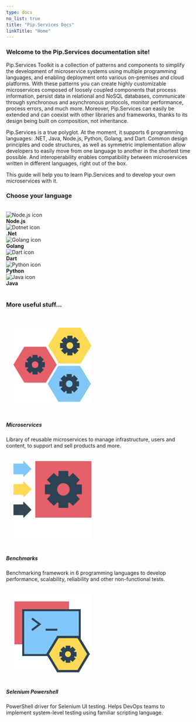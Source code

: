 ```yaml
---
type: docs
no_list: true
title: "Pip.Services Docs"
linkTitle: "Home"
---
```


<!-- <script>
  
  // redirect to current language main page
  try{
    let currentLangugeUri = localStorage['dropdownState'].toLowerCase().replace('.', '/').split('/');
    currentLangugeUri = currentLangugeUri.filter(word => word.length > 2)[0]
    window.location.href += currentLangugeUri;
  } catch {
    window.location.href += 'node';
  }
  
</script> -->

### Welcome to the Pip.Services documentation site!

Pip.Services Toolkit is a collection of patterns and components to simplify the development of microservice systems using multiple programming languages, and enabling deployment onto various on-premises and cloud platforms. With these patterns you can create highly customizable microservices composed of loosely coupled components that process information, persist data in relational and NoSQL databases, communicate through synchronous and asynchronous protocols, monitor performance, process errors, and much more. Moreover, Pip.Services can easily be extended and can coexist with other libraries and frameworks, thanks to its design being built on composition, not inheritance.

Pip.Services is a true polyglot. At the moment, it supports 6 programming languages: .NET, Java, Node.js, Python, Golang, and Dart. Common design principles and code structures, as well as symmetric implementation allow developers to easily move from one language to another in the shortest time possible. And interoperability enables compatibility between microservices written in different languages, right out of the box.

This guide will help you to learn Pip.Services and to develop your own microservices with it.

### Choose your language

<br>

<div class="row">
  <div class="col-6 col-md-12 d-flex pb-md-4 justify-content-center">
    <div class="card-deck lang-cards">
      <div class="card">
        <div class="card-body text-center">
          <img class="card-img-top" src="/images/langs/nodejs-icon.png" alt="Node.js icon">
          <a href="../node" class="stretched-link"></a>
        </div>
        <div class="card-footer text-center">
            <b>Node.js</b>
        </div>
      </div>
      <div class="card">
        <div class="card-body text-center">
          <img class="card-img-top" src="/images/langs/dotnet-icon.png" alt="Dotnet icon">
          <a href="../net" class="stretched-link"></a>
        </div>
        <div class="card-footer text-center">
            <b>.Net</b>
        </div>
      </div>
      <div class="card">
        <div class="card-body text-center">
          <img class="card-img-top" src="/images/langs/golang-icon.png" alt="Golang icon">
          <a href="../golang" class="stretched-link"></a>
        </div>
        <div class="card-footer text-center">
            <b>Golang</b>
        </div>
      </div>
    </div>
  </div>
  
  <div class="col-6 col-md-12 d-flex justify-content-center">
    <div class="card-deck lang-cards">
      <div class="card">
        <div class="card-body text-center">
          <img class="card-img-top" src="/images/langs/dart-icon.png" alt="Dart icon">
          <a href="../dart" class="stretched-link"></a>
        </div>
        <div class="card-footer text-center">
            <b>Dart</b>
        </div>
      </div>
      <div class="card">
        <div class="card-body text-center">
          <img class="card-img-top" src="/images/langs/python-icon.png" alt="Python icon">
          <a href="../python" class="stretched-link"></a>
        </div>
        <div class="card-footer text-center">
            <b>Python</b>
        </div>
      </div>
      <div class="card">
        <div class="card-body text-center">
          <img class="card-img-top" src="/images/langs/java-icon.png" alt="Java icon">
          <a href="../java" class="stretched-link"></a>
        </div>
        <div class="card-footer text-center">
            <b>Java</b>
        </div>
      </div>
    </div>
  </div>
</div>


<div class="more-useful-banner">

  <br>

  ### More useful stuff...

  <br>

  <div class="card-deck card-group">
    <div class="card">
      <img class="card-img-top w-50" style="padding: 1.25rem" src="/images/icons/microservice_gears.svg" alt="microservices">
      <div class="card-body">
        <h5 class="card-title"><b>Microservices</b></h5>
        <p class="card-text">Library of reusable microservices to manage infrastructure, users and content, to support and sell   products and more.</p>
        <a href="microservices" class="stretched-link"></a>
      </div>
    </div>
    <div class="card">
      <img class="card-img-top w-50" style="padding: 1.25rem" src="/images/icons/benchmark_icon.svg" alt="Benchmarks">
      <div class="card-body">
        <h5 class="card-title"><b>Benchmarks</b></h5>
        <p class="card-text">
          Benchmarking framework in 6 programming languages to develop performance, scalability, reliability and other non-functional tests.
        </p>
        <a href="extras/benchmarks/" class="stretched-link"></a>
      </div>
    </div>
    <div class="card">
      <img class="card-img-top w-50" style="padding: 1.25rem" src="/images/icons/selenium_powershell_icon.svg" alt="Selenium Powershell">
      <div class="card-body">
        <h5 class="card-title"><b>Selenium Powershell</b></h5>
        <p class="card-text">
          PowerShell driver for Selenium UI testing. Helps DevOps teams to implement system-level testing using familiar scripting  language.
        </p>
        <a href="extras/ps_selenium" class="stretched-link"></a>
      </div>
    </div>
  </div>

</div>
